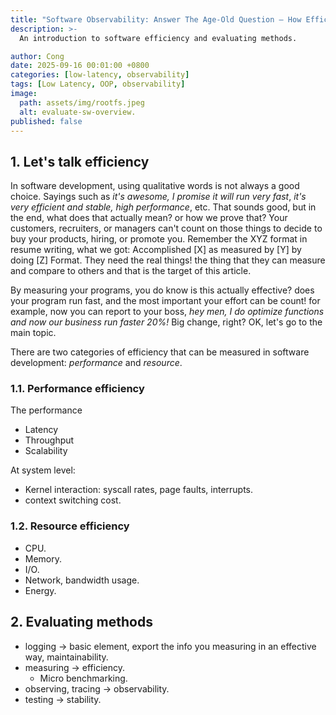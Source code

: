 ```yaml
---
title: "Software Observability: Answer The Age-Old Question — How Efficient Are Your Programs?"
description: >-
  An introduction to software efficiency and evaluating methods.

author: Cong
date: 2025-09-16 00:01:00 +0800
categories: [low-latency, observability]
tags: [Low Latency, OOP, observability]
image:
  path: assets/img/rootfs.jpeg
  alt: evaluate-sw-overview.
published: false
---
```


## 1. Let's talk efficiency

In software development, using qualitative words is not always a good choice. Sayings such as *it's awesome, I promise it will run very fast*, *it's very efficient and stable, high performance*, etc. That sounds good, but in the end, what does that actually mean? or how we prove that? Your customers, recruiters, or managers can't count on those things to decide to buy your products, hiring, or promote you. Remember the XYZ format in resume writing, what we got: Accomplished [X] as measured by [Y] by doing [Z] Format. They need the real things! the thing that they can measure and compare to others and that is the target of this article.

By measuring your programs, you do know is this actually effective? does your program run fast, and the most important your effort can be count! for example, now you can report to your boss, *hey men, I do optimize functions and now our business run faster 20%!* Big change, right? OK, let's go to the main topic.

There are two categories of efficiency that can be measured in software development: *performance* and *resource*.

### 1.1. Performance efficiency

The performance 

- Latency
- Throughput
- Scalability

At system level:

- Kernel interaction: syscall rates, page faults, interrupts.
- context switching cost.

### 1.2. Resource efficiency

- CPU.
- Memory.
- I/O.
- Network, bandwidth usage.
- Energy.


## 2. Evaluating methods 

- logging -> basic element, export the info you measuring in an effective way, maintainability.
- measuring -> efficiency.
  - Micro benchmarking.
- observing, tracing -> observability.
- testing -> stability.

